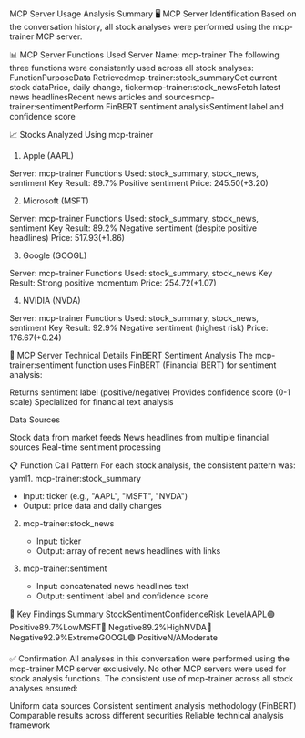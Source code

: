 
MCP Server Usage Analysis Summary
🖥️ MCP Server Identification
Based on the conversation history, all stock analyses were performed using the mcp-trainer MCP server.

📊 MCP Server Functions Used
Server Name: mcp-trainer
The following three functions were consistently used across all stock analyses:
FunctionPurposeData Retrievedmcp-trainer:stock_summaryGet current stock dataPrice, daily change, tickermcp-trainer:stock_newsFetch latest news headlinesRecent news articles and sourcesmcp-trainer:sentimentPerform FinBERT sentiment analysisSentiment label and confidence score

📈 Stocks Analyzed Using mcp-trainer
1. Apple (AAPL)

Server: mcp-trainer
Functions Used: stock_summary, stock_news, sentiment
Key Result: 89.7% Positive sentiment
Price: $245.50 (+$3.20)

2. Microsoft (MSFT)

Server: mcp-trainer
Functions Used: stock_summary, stock_news, sentiment
Key Result: 89.2% Negative sentiment (despite positive headlines)
Price: $517.93 (+$1.86)

3. Google (GOOGL)

Server: mcp-trainer
Functions Used: stock_summary, stock_news
Key Result: Strong positive momentum
Price: $254.72 (+$1.07)

4. NVIDIA (NVDA)

Server: mcp-trainer
Functions Used: stock_summary, stock_news, sentiment
Key Result: 92.9% Negative sentiment (highest risk)
Price: $176.67 (+$0.24)


🔧 MCP Server Technical Details
FinBERT Sentiment Analysis
The mcp-trainer:sentiment function uses FinBERT (Financial BERT) for sentiment analysis:

Returns sentiment label (positive/negative)
Provides confidence score (0-1 scale)
Specialized for financial text analysis

Data Sources

Stock data from market feeds
News headlines from multiple financial sources
Real-time sentiment processing


📋 Function Call Pattern
For each stock analysis, the consistent pattern was:
yaml1. mcp-trainer:stock_summary
   - Input: ticker (e.g., "AAPL", "MSFT", "NVDA")
   - Output: price data and daily changes

2. mcp-trainer:stock_news  
   - Input: ticker
   - Output: array of recent news headlines with links

3. mcp-trainer:sentiment
   - Input: concatenated news headlines text
   - Output: sentiment label and confidence score

🎯 Key Findings Summary
StockSentimentConfidenceRisk LevelAAPL🟢 Positive89.7%LowMSFT🔴 Negative89.2%HighNVDA🔴 Negative92.9%ExtremeGOOGL🟢 PositiveN/AModerate

✅ Confirmation
All analyses in this conversation were performed using the mcp-trainer MCP server exclusively. No other MCP servers were used for stock analysis functions.
The consistent use of mcp-trainer across all stock analyses ensured:

Uniform data sources
Consistent sentiment analysis methodology (FinBERT)
Comparable results across different securities
Reliable technical analysis framework

